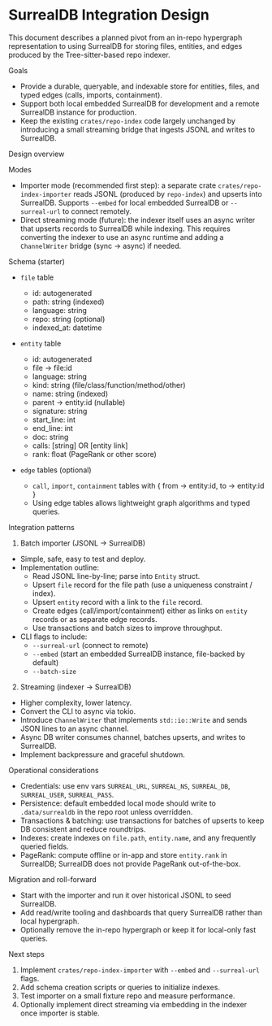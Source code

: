 # SurrealDB Integration Design

This document describes a planned pivot from an in-repo hypergraph representation to using SurrealDB for storing files, entities, and edges produced by the Tree-sitter-based repo indexer.

Goals
- Provide a durable, queryable, and indexable store for entities, files, and typed edges (calls, imports, containment).
- Support both local embedded SurrealDB for development and a remote SurrealDB instance for production.
- Keep the existing `crates/repo-index` code largely unchanged by introducing a small streaming bridge that ingests JSONL and writes to SurrealDB.

Design overview

Modes
- Importer mode (recommended first step): a separate crate `crates/repo-index-importer` reads JSONL (produced by `repo-index`) and upserts into SurrealDB. Supports `--embed` for local embedded SurrealDB or `--surreal-url` to connect remotely.
- Direct streaming mode (future): the indexer itself uses an async writer that upserts records to SurrealDB while indexing. This requires converting the indexer to use an async runtime and adding a `ChannelWriter` bridge (sync -> async) if needed.

Schema (starter)
- `file` table
  - id: autogenerated
  - path: string (indexed)
  - language: string
  - repo: string (optional)
  - indexed_at: datetime

- `entity` table
  - id: autogenerated
  - file -> file:id
  - language: string
  - kind: string (file/class/function/method/other)
  - name: string (indexed)
  - parent -> entity:id (nullable)
  - signature: string
  - start_line: int
  - end_line: int
  - doc: string
  - calls: [string] OR [entity link]
  - rank: float (PageRank or other score)

- `edge` tables (optional)
  - `call`, `import`, `containment` tables with { from -> entity:id, to -> entity:id }
  - Using edge tables allows lightweight graph algorithms and typed queries.

Integration patterns

1) Batch importer (JSONL -> SurrealDB)
- Simple, safe, easy to test and deploy.
- Implementation outline:
  - Read JSONL line-by-line; parse into `Entity` struct.
  - Upsert `file` record for the file path (use a uniqueness constraint / index).
  - Upsert `entity` record with a link to the `file` record.
  - Create edges (call/import/containment) either as links on `entity` records or as separate edge records.
  - Use transactions and batch sizes to improve throughput.
- CLI flags to include:
  - `--surreal-url` (connect to remote)
  - `--embed` (start an embedded SurrealDB instance, file-backed by default)
  - `--batch-size`

2) Streaming (indexer -> SurrealDB)
- Higher complexity, lower latency.
- Convert the CLI to async via tokio.
- Introduce `ChannelWriter` that implements `std::io::Write` and sends JSON lines to an async channel.
- Async DB writer consumes channel, batches upserts, and writes to SurrealDB.
- Implement backpressure and graceful shutdown.

Operational considerations
- Credentials: use env vars `SURREAL_URL`, `SURREAL_NS`, `SURREAL_DB`, `SURREAL_USER`, `SURREAL_PASS`.
- Persistence: default embedded local mode should write to `.data/surrealdb` in the repo root unless overridden.
- Transactions & batching: use transactions for batches of upserts to keep DB consistent and reduce roundtrips.
- Indexes: create indexes on `file.path`, `entity.name`, and any frequently queried fields.
- PageRank: compute offline or in-app and store `entity.rank` in SurrealDB; SurrealDB does not provide PageRank out-of-the-box.

Migration and roll-forward
- Start with the importer and run it over historical JSONL to seed SurrealDB.
- Add read/write tooling and dashboards that query SurrealDB rather than local hypergraph.
- Optionally remove the in-repo hypergraph or keep it for local-only fast queries.

Next steps
1. Implement `crates/repo-index-importer` with `--embed` and `--surreal-url` flags.
2. Add schema creation scripts or queries to initialize indexes.
3. Test importer on a small fixture repo and measure performance.
4. Optionally implement direct streaming via embedding in the indexer once importer is stable.


